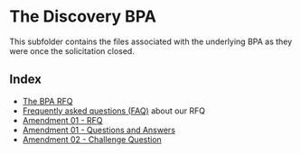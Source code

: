 # The Discovery BPA

This subfolder contains the files associated with the underlying BPA as they were once the solicitation closed.

## Index

- [The BPA RFQ](RFQ.pdf)
- [Frequently asked questions (FAQ)](BPA/FAQ.md) about our RFQ
- [Amendment 01 - RFQ](https://github.com/GSA/coe-discovery-bpa/blob/master/BPA/Amendment%2001%20-%20RFQ.pdf) 
- [Amendment 01 - Questions and Answers](https://github.com/GSA/coe-discovery-bpa/blob/master/BPA/Amendment%2001%20Questions%20and%20Answers.xlsx)
- [Amendment 02 - Challenge Question](https://github.com/GSA/coe-discovery-bpa/blob/master/BPA/Amendment%2002%20-%20Challenge%20Question.pdf)